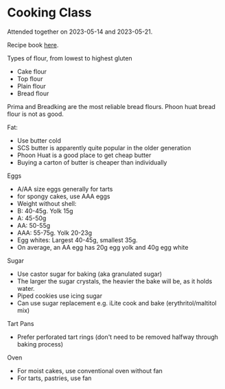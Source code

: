 # Cooking Class

Attended together on 2023-05-14 and 2023-05-21.

Recipe book [here](../static/2023-05-14/recipes.pdf).

Types of flour, from lowest to highest gluten

-   Cake flour
-   Top flour
-   Plain flour
-   Bread flour

Prima and Breadking are the most reliable bread flours. Phoon huat bread flour is not as good.

Fat:

-   Use butter cold
-   SCS butter is apparently quite popular in the older generation
-   Phoon Huat is a good place to get cheap butter
-   Buying a carton of butter is cheaper than individually

Eggs

-   A/AA size eggs generally for tarts
-   for spongy cakes, use AAA eggs
-   Weight without shell:
-   B: 40-45g. Yolk 15g
-   A: 45-50g
-   AA: 50-55g
-   AAA: 55-75g. Yolk 20-23g
-   Egg whites: Largest 40-45g, smallest 35g.
-   On average, an AA egg has 20g egg yolk and 40g egg white

Sugar

-   Use castor sugar for baking (aka granulated sugar)
-   The larger the sugar crystals, the heavier the bake will be, as it holds water.
-   Piped cookies use icing sugar
-   Can use sugar replacement e.g. iLite cook and bake (erythritol/maltitol mix)

Tart Pans

-   Prefer perforated tart rings (don't need to be removed halfway through baking process)

Oven

-   For moist cakes, use conventional oven without fan
-   For tarts, pastries, use fan
